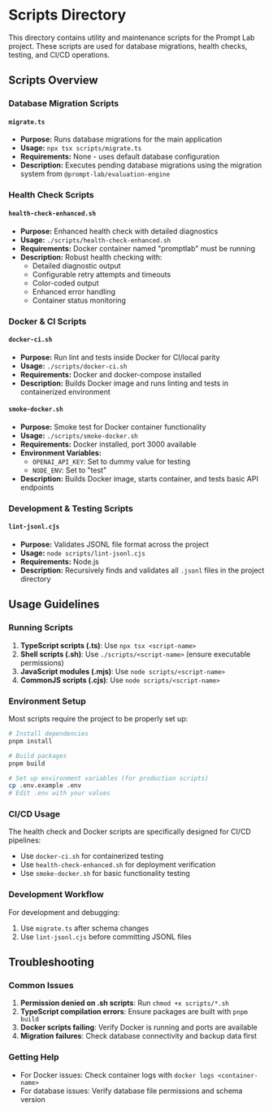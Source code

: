 # Scripts Directory

This directory contains utility and maintenance scripts for the Prompt Lab project. These scripts are used for database migrations, health checks, testing, and CI/CD operations.

## Scripts Overview

### Database Migration Scripts

#### `migrate.ts`

- **Purpose:** Runs database migrations for the main application
- **Usage:** `npx tsx scripts/migrate.ts`
- **Requirements:** None - uses default database configuration
- **Description:** Executes pending database migrations using the migration system from `@prompt-lab/evaluation-engine`

### Health Check Scripts

#### `health-check-enhanced.sh`

- **Purpose:** Enhanced health check with detailed diagnostics
- **Usage:** `./scripts/health-check-enhanced.sh`
- **Requirements:** Docker container named "promptlab" must be running
- **Description:** Robust health checking with:
  - Detailed diagnostic output
  - Configurable retry attempts and timeouts
  - Color-coded output
  - Enhanced error handling
  - Container status monitoring

### Docker & CI Scripts

#### `docker-ci.sh`

- **Purpose:** Run lint and tests inside Docker for CI/local parity
- **Usage:** `./scripts/docker-ci.sh`
- **Requirements:** Docker and docker-compose installed
- **Description:** Builds Docker image and runs linting and tests in containerized environment

#### `smoke-docker.sh`

- **Purpose:** Smoke test for Docker container functionality
- **Usage:** `./scripts/smoke-docker.sh`
- **Requirements:** Docker installed, port 3000 available
- **Environment Variables:**
  - `OPENAI_API_KEY`: Set to dummy value for testing
  - `NODE_ENV`: Set to "test"
- **Description:** Builds Docker image, starts container, and tests basic API endpoints

### Development & Testing Scripts

#### `lint-jsonl.cjs`

- **Purpose:** Validates JSONL file format across the project
- **Usage:** `node scripts/lint-jsonl.cjs`
- **Requirements:** Node.js
- **Description:** Recursively finds and validates all `.jsonl` files in the project directory

## Usage Guidelines

### Running Scripts

1. **TypeScript scripts (.ts)**: Use `npx tsx <script-name>`
2. **Shell scripts (.sh)**: Use `./scripts/<script-name>` (ensure executable permissions)
3. **JavaScript modules (.mjs)**: Use `node scripts/<script-name>`
4. **CommonJS scripts (.cjs)**: Use `node scripts/<script-name>`

### Environment Setup

Most scripts require the project to be properly set up:

```bash
# Install dependencies
pnpm install

# Build packages
pnpm build

# Set up environment variables (for production scripts)
cp .env.example .env
# Edit .env with your values
```

### CI/CD Usage

The health check and Docker scripts are specifically designed for CI/CD pipelines:

- Use `docker-ci.sh` for containerized testing
- Use `health-check-enhanced.sh` for deployment verification
- Use `smoke-docker.sh` for basic functionality testing

### Development Workflow

For development and debugging:

1. Use `migrate.ts` after schema changes
2. Use `lint-jsonl.cjs` before committing JSONL files

## Troubleshooting

### Common Issues

1. **Permission denied on .sh scripts**: Run `chmod +x scripts/*.sh`
2. **TypeScript compilation errors**: Ensure packages are built with `pnpm build`
3. **Docker scripts failing**: Verify Docker is running and ports are available
4. **Migration failures**: Check database connectivity and backup data first

### Getting Help

- For Docker issues: Check container logs with `docker logs <container-name>`
- For database issues: Verify database file permissions and schema version
